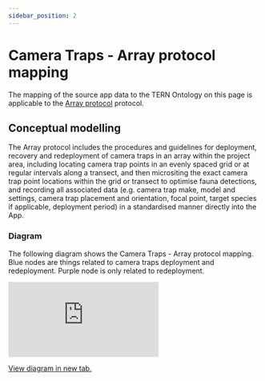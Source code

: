 ```yaml
---
sidebar_position: 2
---
```


# Camera Traps - Array protocol mapping

The mapping of the source app data to the TERN Ontology on this page is applicable to the [Array protocol](https://linked.data.gov.au/def/nrm/1a6953e4-a830-41f8-9cfd-11ead4dd6bc2) protocol.

## Conceptual modelling

The Array protocol includes the procedures and guidelines for deployment, recovery and redeployment of camera traps in an array within the project area, including locating camera trap points in an evenly spaced grid or at regular intervals along a transect, and then micrositing the exact camera trap point locations within the grid or transect to optimise fauna detections, and recording all associated data (e.g. camera trap make, model and settings, camera trap placement and orientation, focal point, target species if applicable, deployment period) in a standardised manner directly into the App.

### Diagram

The following diagram shows the Camera Traps - Array protocol mapping. Blue nodes are things related to camera traps deployment and redeployment. Purple node is only related to redeployment.

<iframe frameBorder="0" style={{width:"100%",height:"593px"}} src="https://viewer.diagrams.net/?tags=%7B%7D&highlight=0000ff&edit=https%3A%2F%2Fapp.diagrams.net%2F%23G108gL-3o-6ig90E5FsvnS27v6NMQfHd6l&layers=1&nav=1&title=camera-traps-array-example#Uhttps%3A%2F%2Fdrive.google.com%2Fuc%3Fid%3D108gL-3o-6ig90E5FsvnS27v6NMQfHd6l%26export%3Ddownload"></iframe>

<a href="https://viewer.diagrams.net/?tags=%7B%7D&highlight=0000ff&edit=https%3A%2F%2Fapp.diagrams.net%2F%23G108gL-3o-6ig90E5FsvnS27v6NMQfHd6l&layers=1&nav=1&title=camera-traps-array-example#Uhttps%3A%2F%2Fdrive.google.com%2Fuc%3Fid%3D108gL-3o-6ig90E5FsvnS27v6NMQfHd6l%26export%3Ddownload">View diagram in new tab.</a>
